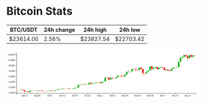 # Bitcoin Stats

BTC/USDT|24h change|24h high|24h low|
|---|---|---|---|
|$23614.00|2.56%|$23827.54|$22703.42|

<img src="./chart.svg">
